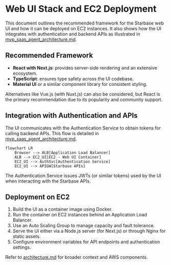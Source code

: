 # Web UI Stack and EC2 Deployment

This document outlines the recommended framework for the Starbase web UI and how it can be deployed on EC2 instances. It also shows how the UI integrates with authentication and backend APIs as illustrated in [mvp_saas_agent_architecture.md](mvp_saas_agent_architecture.md).

## Recommended Framework

- **React with Next.js**: provides server-side rendering and an extensive ecosystem.
- **TypeScript**: ensures type safety across the UI codebase.
- **Material UI** or a similar component library for consistent styling.

Alternatives like Vue.js (with Nuxt.js) can also be considered, but React is the primary recommendation due to its popularity and community support.

## Integration with Authentication and APIs

The UI communicates with the Authentication Service to obtain tokens for calling backend APIs. This flow is detailed in [mvp_saas_agent_architecture.md](mvp_saas_agent_architecture.md).

```mermaid
flowchart LR
    Browser --> ALB[Application Load Balancer]
    ALB --> EC2_UI[EC2 - Web UI Container]
    EC2_UI --> AuthSvc[Authentication Service]
    EC2_UI --> APIGW[Starbase APIs]
```

The Authentication Service issues JWTs (or similar tokens) used by the UI when interacting with the Starbase APIs.

## Deployment on EC2

1. Build the UI as a container image using Docker.
2. Run the container on EC2 instances behind an Application Load Balancer.
3. Use an Auto Scaling Group to manage capacity and fault tolerance.
4. Serve the UI either via a Node.js server (for Next.js) or through Nginx for static assets.
5. Configure environment variables for API endpoints and authentication settings.

Refer to [architecture.md](architecture.md) for broader context and AWS components.
